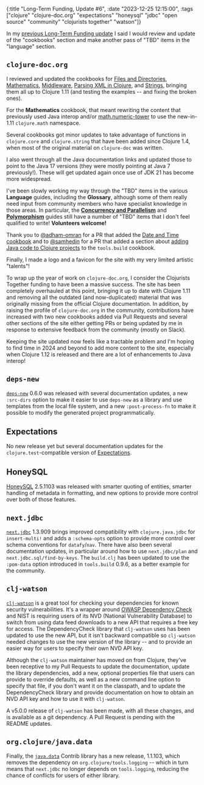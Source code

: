 {:title "Long-Term Funding, Update #6",
 :date "2023-12-25 12:15:00",
 :tags ["clojure" "clojure-doc.org" "expectations" "honeysql" "jdbc" "open source" "community" "clojurists together" "watson"]}

In my [previous Long-Term Funding update](https://corfield.org/blog/2023/10/31/long-term-funding-5/)
I said I would review and update of the
"cookbooks" section and make another pass of "TBD" items in the "language"
section.<!--more-->

## `clojure-doc.org`

I reviewed and updated the cookbooks for
[Files and Directories](https://clojure-doc.org/articles/cookbooks/files_and_directories/),
[Mathematics](https://clojure-doc.org/articles/cookbooks/math/),
[Middleware](https://clojure-doc.org/articles/cookbooks/middleware/),
[Parsing XML in Clojure](https://clojure-doc.org/articles/cookbooks/parsing_xml_with_zippers/), and
[Strings](https://clojure-doc.org/articles/cookbooks/strings/),
bringing them all up to Clojure 1.11 (and testing the examples -- and
fixing the broken ones).

For the **Mathematics** cookbook, that
meant rewriting the content that previously used Java interop and/or
[math.numeric-tower](https://github.com/clojure/math.numeric-tower/) to use
the new-in-1.11 `clojure.math` namespace.

Several cookbooks got minor updates
to take advantage of functions in `clojure.core` and `clojure.string` that
have been added since Clojure 1.4, when most of the original material on
`clojure-doc` was written.

I also went through all the Java documentation links and updated those to
point to the Java 17 versions (they were mostly pointing at Java 7 previously!).
These will get updated again once use of JDK 21 has become more widespread.

I've been slowly working my way through the "TBD" items in the various
**Language** guides, including the **Glossary**, although some of them really need input from community
members who have specialist knowledge in those areas. In particular, the
[**Concurrency and Parallelism**](https://clojure-doc.org/articles/language/concurrency_and_parallelism/)
and
[**Polymorphism**](https://clojure-doc.org/articles/language/polymorphism/)
guides still have a number of "TBD" items that I don't feel qualified to write!
**Volunteers welcome!**

Thank you to [@adham-omran](https://github.com/adham-omran) for a PR that
added the [Date and Time cookbook](https://clojure-doc.org/articles/cookbooks/date_and_time/)
and to [@samhedin](https://github.com/samhedin) for a PR that added
a section about [adding Java code to Clojure projects](https://clojure-doc.org/articles/cookbooks/cli_build_projects/#including-java-code-in-a-clojure-project) to the `tools.build` cookbook.

Finally, I made a logo and a favicon for the site with my very limited
artistic "talents"!

To wrap up the year of work on `clojure-doc.org`, I consider the Clojurists
Together funding to have been a massive success. The site has been completely
overhauled at this point, bringing it up to date with Clojure 1.11 and
removing all the outdated (and now-duplicated) material that was originally
missing from the official Clojure documentation. In addition, by raising the
profile of `clojure-doc.org` in the community, contributions have increased
with two new cookbooks added via Pull Requests and several other sections of
the site either getting PRs or being updated by me in response to extensive
feedback from the community (mostly on Slack).

Keeping the site updated now feels like a tractable problem and I'm hoping
to find time in 2024 and beyond to add more content to the site, especially
when Clojure 1.12 is released and there are a lot of enhancements to Java
interop!

## `deps-new`

[`deps-new`](https://github.com/seancorfield/deps-new/) 0.6.0 was released
with several
documentation updates, a new `:src-dirs` option to make it
easier to use `deps-new` as a library and use templates from the local
file system, and a new `:post-process-fn` to make it possible to modify
the generated project programmatically.

## Expectations

No new release yet but several documentation updates for
the `clojure.test`-compatible version of
[Expectations](https://github.com/clojure-expectations/clojure-test).

## HoneySQL

[HoneySQL](https://github.com/seancorfield/honeysql/) 2.5.1103
was released with smarter quoting of entities, smarter
handling of metadata in formatting, and new options to provide more control
over both of those features.

## `next.jdbc`

[`next.jdbc`](https://github.com/seancorfield/next-jdbc/) 1.3.909
brings improved compatibility with `clojure.java.jdbc` for
`insert-multi!` and adds a `:schema-opts` option to provide more control over
schema conventions for `datafy`/`nav`. There have also been several
documentation updates, in particular around how to use `next.jdbc/plan` and
`next.jdbc.sql/find-by-keys`. The `build.clj` has been updated to use the
`:pom-data` option introduced in `tools.build` 0.9.6, as a better example
for the community.

## `clj-watson`

[`clj-watson`](https://github.com/clj-holmes/clj-watson/) is a great tool
for checking your dependencies for known security vulnerabilities. It's a
wrapper around
[OWASP Dependency Check](https://owasp.org/www-project-dependency-check/)
and NIST is requiring users of its NVD (National Vulnerability Database)
to switch from using data feed downloads to a new API that requires a free key for
access. The DependencyCheck library that `clj-watson` uses has been updated
to use the new API, but it isn't backward compatible so `clj-watson` needed
changes to use the new version of the library -- and to provide an easier
way for users to specify their own NVD API key.

Although the `clj-watson` maintainer has moved on from Clojure,
they've been receptive to my Pull Requests to update the documentation,
update the library dependencies, add a new, optional properties file that
users can provide to override defaults, as well as a new command line option
to specify that file, if you don't want it on the classpath, and to update
the DependencyCheck library and provide documentation on how to obtain an
NVD API key and how to use it with `clj-watson`.

A v5.0.0 release of `clj-watson` has been made, with all these changes, and
is available as a git dependency. A Pull Request is pending with the README
updates.

## `org.clojure/java.data`

Finally, the [`java.data`](https://github.com/clojure/java.data/) Contrib
library has a new release, 1.1.103, which removes the dependency on
`org.clojure/tools.logging` -- which in turn means that `next.jdbc` no longer
depends on `tools.logging`, reducing the chance of conflicts for users of
either library.
